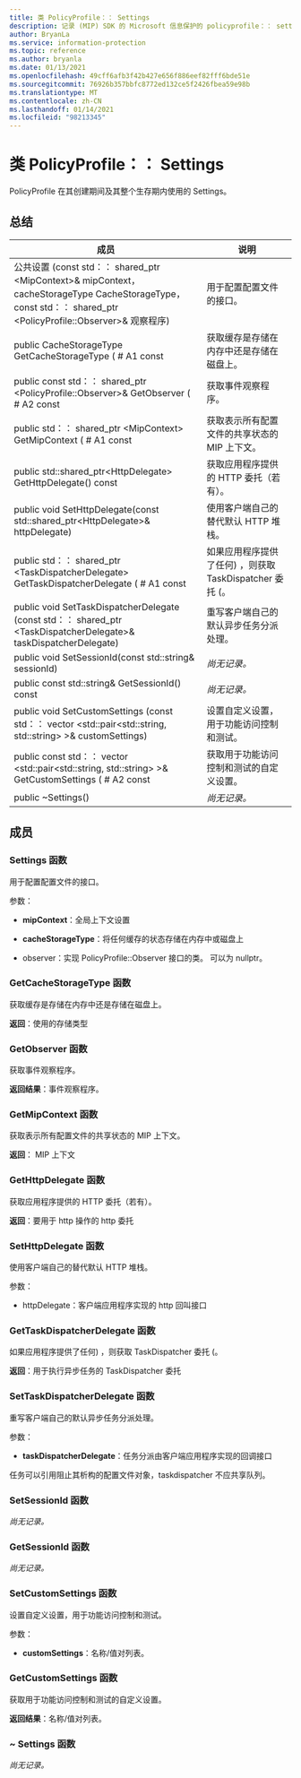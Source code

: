 ```yaml
---
title: 类 PolicyProfile：： Settings
description: 记录 (MIP) SDK 的 Microsoft 信息保护的 policyprofile：： settings 类。
author: BryanLa
ms.service: information-protection
ms.topic: reference
ms.author: bryanla
ms.date: 01/13/2021
ms.openlocfilehash: 49cff6afb3f42b427e656f886eef82fff6bde51e
ms.sourcegitcommit: 76926b357bbfc8772ed132ce5f2426fbea59e98b
ms.translationtype: MT
ms.contentlocale: zh-CN
ms.lasthandoff: 01/14/2021
ms.locfileid: "98213345"
---
```

# <a name="class-policyprofilesettings"></a>类 PolicyProfile：： Settings 
PolicyProfile 在其创建期间及其整个生存期内使用的 Settings。
  
## <a name="summary"></a>总结
 成员                        | 说明                                
--------------------------------|---------------------------------------------
公共设置 (const std：： shared_ptr \<MipContext\>& mipContext，cacheStorageType CacheStorageType，const std：： shared_ptr \<PolicyProfile::Observer\>& 观察程序)   |  用于配置配置文件的接口。
public CacheStorageType GetCacheStorageType ( # A1 const  |  获取缓存是存储在内存中还是存储在磁盘上。
public const std：： shared_ptr \<PolicyProfile::Observer\>& GetObserver ( # A2 const  |  获取事件观察程序。
public std：： shared_ptr \<MipContext\> GetMipContext ( # A1 const  |  获取表示所有配置文件的共享状态的 MIP 上下文。
public std::shared_ptr\<HttpDelegate\> GetHttpDelegate() const  |  获取应用程序提供的 HTTP 委托（若有）。
public void SetHttpDelegate(const std::shared_ptr\<HttpDelegate\>& httpDelegate)  |  使用客户端自己的替代默认 HTTP 堆栈。
public std：： shared_ptr \<TaskDispatcherDelegate\> GetTaskDispatcherDelegate ( # A1 const  |  如果应用程序提供了任何) ，则获取 TaskDispatcher 委托 (。
public void SetTaskDispatcherDelegate (const std：： shared_ptr \<TaskDispatcherDelegate\>& taskDispatcherDelegate)   |  重写客户端自己的默认异步任务分派处理。
public void SetSessionId(const std::string& sessionId)  | _尚无记录。_
public const std::string& GetSessionId() const  | _尚无记录。_
public void SetCustomSettings (const std：： vector \<std::pair\<std::string, std::string\> \>& customSettings)   |  设置自定义设置，用于功能访问控制和测试。
public const std：： vector \<std::pair\<std::string, std::string\> \>& GetCustomSettings ( # A2 const  |  获取用于功能访问控制和测试的自定义设置。
public ~Settings()  | _尚无记录。_
  
## <a name="members"></a>成员
  
### <a name="settings-function"></a>Settings 函数
用于配置配置文件的接口。

参数：  
* **mipContext**：全局上下文设置 


* **cacheStorageType**：将任何缓存的状态存储在内存中或磁盘上 


* observer：实现 PolicyProfile::Observer 接口的类。 可以为 nullptr。


  
### <a name="getcachestoragetype-function"></a>GetCacheStorageType 函数
获取缓存是存储在内存中还是存储在磁盘上。

  
**返回**：使用的存储类型
  
### <a name="getobserver-function"></a>GetObserver 函数
获取事件观察程序。

  
**返回结果**：事件观察程序。
  
### <a name="getmipcontext-function"></a>GetMipContext 函数
获取表示所有配置文件的共享状态的 MIP 上下文。

  
**返回**： MIP 上下文
  
### <a name="gethttpdelegate-function"></a>GetHttpDelegate 函数
获取应用程序提供的 HTTP 委托（若有）。

  
**返回**：要用于 http 操作的 http 委托
  
### <a name="sethttpdelegate-function"></a>SetHttpDelegate 函数
使用客户端自己的替代默认 HTTP 堆栈。

参数：  
* httpDelegate：客户端应用程序实现的 http 回叫接口


  
### <a name="gettaskdispatcherdelegate-function"></a>GetTaskDispatcherDelegate 函数
如果应用程序提供了任何) ，则获取 TaskDispatcher 委托 (。

  
**返回**：用于执行异步任务的 TaskDispatcher 委托
  
### <a name="settaskdispatcherdelegate-function"></a>SetTaskDispatcherDelegate 函数
重写客户端自己的默认异步任务分派处理。

参数：  
* **taskDispatcherDelegate**：任务分派由客户端应用程序实现的回调接口


任务可以引用阻止其析构的配置文件对象，taskdispatcher 不应共享队列。
  
### <a name="setsessionid-function"></a>SetSessionId 函数
_尚无记录。_

  
### <a name="getsessionid-function"></a>GetSessionId 函数
_尚无记录。_

  
### <a name="setcustomsettings-function"></a>SetCustomSettings 函数
设置自定义设置，用于功能访问控制和测试。

参数：  
* **customSettings**：名称/值对列表。


  
### <a name="getcustomsettings-function"></a>GetCustomSettings 函数
获取用于功能访问控制和测试的自定义设置。

  
**返回结果**：名称/值对列表。
  
### <a name="settings-function"></a>~ Settings 函数
_尚无记录。_
